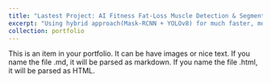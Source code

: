```yaml
---
title: "Lastest Project: AI Fitness Fat-Loss Muscle Detection & Segmentation"
excerpt: "Using hybrid approach(Mask-RCNN + YOLOv8) for much faster, more accurate detection and segmentation of objects.<br/><img src='/images/fit1.gif' width="60"><img src='/images/fit2.gif' ><img src='/images/fit3.gif'>"
collection: portfolio
---
```


This is an item in your portfolio. It can be have images or nice text. If you name the file .md, it will be parsed as markdown. If you name the file .html, it will be parsed as HTML. 
